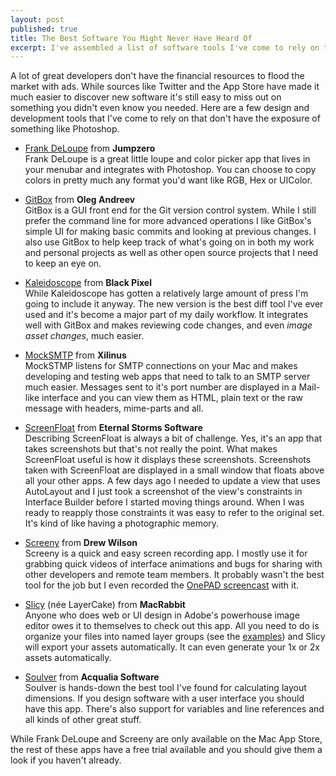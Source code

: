```yaml
---
layout: post
published: true
title: The Best Software You Might Never Have Heard Of
excerpt: I've assembled a list of software tools I've come to rely on that might not be on your radar. 
---
```


A lot of great developers don't have the financial resources to flood the market with ads. While sources like Twitter and the App Store have made it much easier to discover new software it's still easy to miss out on something you didn't even know you needed. Here are a few design and development tools that I've come to rely on that don't have the exposure of something like Photoshop.

* [Frank DeLoupe][FrankDeLoupe] from __Jumpzero__  
Frank DeLoupe is a great little loupe and color picker app that lives in your menubar and integrates with Photoshop. You can choose to copy colors in pretty much any format you'd want like RGB, Hex or UIColor.

* [GitBox][GitBox] from __Oleg Andreev__  
GitBox is a GUI front end for the Git version control system. While I still prefer the command line for more advanced operations I like GitBox's simple UI for making basic commits and looking at previous changes. I also use GitBox to help keep track of what's going on in both my work and personal projects as well as other open source projects that I need to keep an eye on.

* [Kaleidoscope][Kaleidoscope] from __Black Pixel__  
While Kaleidoscope has gotten a relatively large amount of press I'm going to include it anyway. The new version is the best diff tool I've ever used and it's become a major part of my daily workflow. It integrates well with GitBox and makes reviewing code changes, and even _image asset changes_, much easier.

* [MockSMTP][MockSMTP] from __Xilinus__  
MockSTMP listens for SMTP connections on your Mac and makes developing and testing web apps that need to talk to an SMTP server much easier. Messages sent to it's port number are displayed in a Mail-like interface and you can view them as HTML, plain text or the raw message with headers, mime-parts and all.

* [ScreenFloat][ScreenFloat] from __Eternal Storms Software__  
Describing ScreenFloat is always a bit of challenge. Yes, it's an app that takes screenshots but that's not really the point. What makes ScreenFloat useful is how it displays these screenshots. Screenshots taken with ScreenFloat are displayed in a small window that floats above all your other apps. A few days ago I needed to update a view that uses AutoLayout and I just took a screenshot of the view's constraints in Interface Builder before I started moving things around. When I was ready to reapply those constraints it was easy to refer to the original set. It's kind of like having a photographic memory.

* [Screeny][Screeny] from __Drew Wilson__  
Screeny is a quick and easy screen recording app. I mostly use it for grabbing quick videos of interface animations and bugs for sharing with other developers and remote team members. It probably wasn't the best tool for the job but I even recorded the [OnePAD screencast][OnePADScreencast] with it.

* [Slicy][Slicy] (née LayerCake) from __MacRabbit__  
Anyone who does web or UI design in Adobe's powerhouse image editor owes it to themselves to check out this app. All you need to do is organize your files into named layer groups (see the [examples][SlicyExamples]) and Slicy will export your assets automatically. It can even generate your 1x or 2x assets automatically.

* [Soulver][Soulver] from __Acqualia Software__  
Soulver is hands-down the best tool I've found for calculating layout dimensions. If you design software with a user interface you should have this app. There's also support for variables and line references and all kinds of other great stuff.

While Frank DeLoupe and Screeny are only available on the Mac App Store, the rest of these apps have a free trial available and you should give them a look if you haven't already.

[FrankDeLoupe]: http://jumpzero.com/frank/
[GitBox]: http://gitboxapp.com/
[Kaleidoscope]: http://www.kaleidoscopeapp.com/
[MockSMTP]: http://mocksmtpapp.com/
[OnePADScreencast]: http://adevelopingstory.com/blog/2012/07/lights-camera-onepad.html
[ScreenFloat]: http://www.screenfloatapp.com/
[Screeny]: http://www.screenyapp.com/
[SlicyExamples]: http://macrabbit.com/slicy/help/
[Slicy]: http://macrabbit.com/slicy/
[Soulver]: http://www.acqualia.com/soulver/